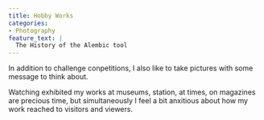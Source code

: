 ```yaml
---
title: Hobby Works
categories:
- Photography
feature_text: |
  The History of the Alembic tool
---
```

In addition to challenge conpetitions, I also like to take pictures with some message to think about. 

Watching exhibited my works at museums, station, at times, on magazines are precious time, but simultaneously I feel a bit anxitious about how my work reached to visitors and viewers. 

<!-- more -->
